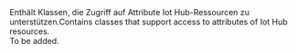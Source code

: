<Namespace Name="Microsoft.Azure.Management.IotHub.Models">
  <Docs>
    <summary><span data-ttu-id="0c4ba-101">Enthält Klassen, die Zugriff auf Attribute Iot Hub-Ressourcen zu unterstützen.</span><span class="sxs-lookup"><span data-stu-id="0c4ba-101">Contains classes that support access to attributes of Iot Hub resources.</span></span></summary> 
    <remarks>To be added.</remarks>
  </Docs>
</Namespace>

